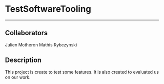 # TestSoftwareTooling

-----------

## Collaborators

Julien Motheron
Mathis Rybczynski

## Description

This project is create to test some features. It is also created to evaluated us on our work.
